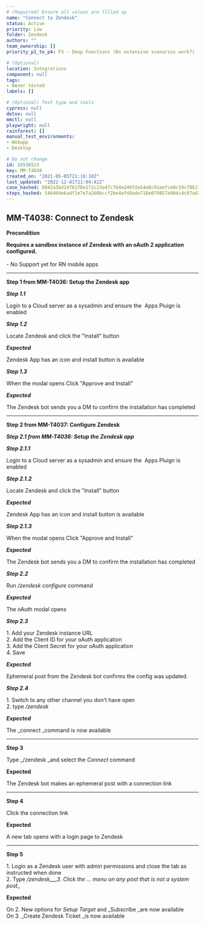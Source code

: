 ```yaml
---
# (Required) Ensure all values are filled up
name: "Connect to Zendesk"
status: Active
priority: Low
folder: Zendesk
authors: ""
team_ownership: []
priority_p1_to_p4: P3 - Deep Functions (Do extensive scenarios work?)

# (Optional)
location: Integrations
component: null
tags: 
- Never tested
labels: []

# (Optional) Test type and tools
cypress: null
detox: null
mmctl: null
playwright: null
rainforest: []
manual_test_environments: 
- Webapp
- Desktop

# Do not change
id: 10536523
key: MM-T4038
created_on: "2021-05-05T21:16:10Z"
last_updated: "2022-12-01T21:04:42Z"
case_hashed: 8842a3bd14f61f8e1f2c23a47c764e240fda54a8c91eefce0c59cf8613e7fd6fd9299c525c3bc45438cc8aad92392a2c
steps_hashed: 546404e6a4f2e7e7a260bccf2be4ef49ade718e079857e904c4c87a42101dce35ca6b088f6e867533bda40c54aef831b
---
```


<!-- (Auto-generated) Based on frontmatter's "key" and "name" -->

## MM-T4038: Connect to Zendesk

**Precondition**

**Requires a sandbox instance of Zendesk with an oAuth 2 application configured.**\
\
\- No Support yet for RN mobile apps

---

**Step 1 from MM-T4036: Setup the Zendesk app**

<!-- (Auto-generated) Note: Steps 1.1 to 1.3 should not be updated here. Instead, modify directly to the referenced MM-T4036 test case. -->

_**Step 1.1**_

Login to a Cloud server as a sysadmin and ensure the  Apps Pluign is enabled

_**Step 1.2**_

Locate Zendesk and click the "Install" button

_**Expected**_

Zendesk App has an icon and install button is available

_**Step 1.3**_

When the modal opens Click "Approve and Install"

_**Expected**_

The Zendesk bot sends you a DM to confirm the installation has completed

---

**Step 2 from MM-T4037: Configure Zendesk**

<!-- (Auto-generated) Note: Steps 2.1 to 2.4 should not be updated here. Instead, modify directly to the referenced MM-T4037 test case. -->

_**Step 2.1 from MM-T4036: Setup the Zendesk app**_

<!-- (Auto-generated) Note: Steps 2.1.1 to 2.1.3 should not be updated here. Instead, modify directly to the referenced MM-T4036 test case. -->

_**Step 2.1.1**_

Login to a Cloud server as a sysadmin and ensure the  Apps Pluign is enabled

_**Step 2.1.2**_

Locate Zendesk and click the "Install" button

_**Expected**_

Zendesk App has an icon and install button is available

_**Step 2.1.3**_

When the modal opens Click "Approve and Install"

_**Expected**_

The Zendesk bot sends you a DM to confirm the installation has completed

_**Step 2.2**_

Run _/zendesk configure_ command

_**Expected**_

The oAuth modal opens

_**Step 2.3**_

1\. Add your Zendesk instance URL\
2\. Add the Client ID for your oAuth application\
3\. Add the Client Secret for your oAuth application\
4\. Save

_**Expected**_

Ephemeral post from the Zendesk bot confirms the config was updated.

_**Step 2.4**_

1\. Switch to any other channel you don't have open\
2\. type _/zendesk_

_**Expected**_

The \_connect \_command is now available

---

**Step 3**

Type \_/zendesk \_and select the _Connect_ command

**Expected**

The Zendesk bot makes an ephemeral post with a connection link

---

**Step 4**

Click the connection link

**Expected**

A new tab opens with a login page to Zendesk

---

**Step 5**

1\. Login as a Zendesk user with admin permissions and close the tab as instructed when done\
2\. Type _/zendesk\_\_\_3. Click the ... menu on any post that is not a system post_\_

**Expected**

On 2. New options for _Setup Target_ and \_Subscribe \_are now available\
On 3. \_Create Zendesk Ticket \_is now available
